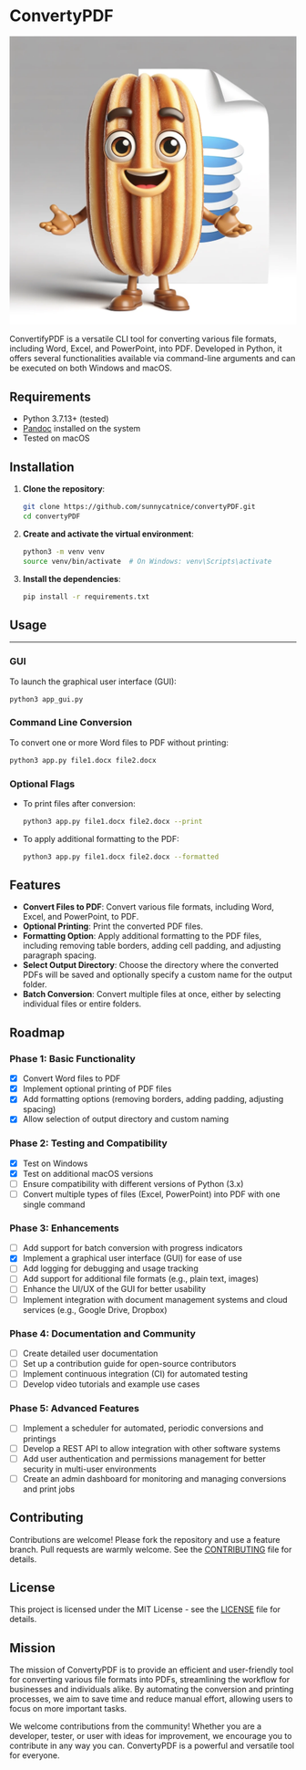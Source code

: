 # ConvertyPDF

![Churro Mascot](./assets/convertyPDF_churro_mascotte.png)

ConvertifyPDF is a versatile CLI tool for converting various file formats, including Word, Excel, and PowerPoint, into PDF. Developed in Python, it offers several functionalities available via command-line arguments and can be executed on both Windows and macOS.

## Requirements

- Python 3.7.13+ (tested)
- [Pandoc](https://pandoc.org/installing.html) installed on the system
- Tested on macOS

## Installation

1. **Clone the repository**:

   ```sh
   git clone https://github.com/sunnycatnice/convertyPDF.git
   cd convertyPDF
   ```

2. **Create and activate the virtual environment**:

   ```sh
   python3 -m venv venv
   source venv/bin/activate  # On Windows: venv\Scripts\activate
   ```

3. **Install the dependencies**:

   ```sh
   pip install -r requirements.txt
   ```

## Usage

---

### GUI

To launch the graphical user interface (GUI):

```sh
python3 app_gui.py
```

### Command Line Conversion

To convert one or more Word files to PDF without printing:

```sh
python3 app.py file1.docx file2.docx
```

### Optional Flags

- To print files after conversion:

  ```sh
  python3 app.py file1.docx file2.docx --print
  ```

- To apply additional formatting to the PDF:

  ```sh
  python3 app.py file1.docx file2.docx --formatted
  ```

## Features

- **Convert Files to PDF**: Convert various file formats, including Word, Excel, and PowerPoint, to PDF.
- **Optional Printing**: Print the converted PDF files.
- **Formatting Option**: Apply additional formatting to the PDF files, including removing table borders, adding cell padding, and adjusting paragraph spacing.
- **Select Output Directory**: Choose the directory where the converted PDFs will be saved and optionally specify a custom name for the output folder.
- **Batch Conversion**: Convert multiple files at once, either by selecting individual files or entire folders.

## Roadmap

### Phase 1: Basic Functionality

- [x] Convert Word files to PDF
- [x] Implement optional printing of PDF files
- [x] Add formatting options (removing borders, adding padding, adjusting spacing)
- [x] Allow selection of output directory and custom naming

### Phase 2: Testing and Compatibility

- [x] Test on Windows
- [x] Test on additional macOS versions
- [ ] Ensure compatibility with different versions of Python (3.x)
- [ ] Convert multiple types of files (Excel, PowerPoint) into PDF with one single command

### Phase 3: Enhancements

- [ ] Add support for batch conversion with progress indicators
- [x] Implement a graphical user interface (GUI) for ease of use
- [ ] Add logging for debugging and usage tracking
- [ ] Add support for additional file formats (e.g., plain text, images)
- [ ] Enhance the UI/UX of the GUI for better usability
- [ ] Implement integration with document management systems and cloud services (e.g., Google Drive, Dropbox)

### Phase 4: Documentation and Community

- [ ] Create detailed user documentation
- [ ] Set up a contribution guide for open-source contributors
- [ ] Implement continuous integration (CI) for automated testing
- [ ] Develop video tutorials and example use cases

### Phase 5: Advanced Features

- [ ] Implement a scheduler for automated, periodic conversions and printings
- [ ] Develop a REST API to allow integration with other software systems
- [ ] Add user authentication and permissions management for better security in multi-user environments
- [ ] Create an admin dashboard for monitoring and managing conversions and print jobs

## Contributing

Contributions are welcome! Please fork the repository and use a feature branch. Pull requests are warmly welcome. See the [CONTRIBUTING](CONTRIBUTING.md) file for details.

## License

This project is licensed under the MIT License - see the [LICENSE](LICENSE) file for details.

## Mission

The mission of ConvertyPDF is to provide an efficient and user-friendly tool for converting various file formats into PDFs, streamlining the workflow for businesses and individuals alike. By automating the conversion and printing processes, we aim to save time and reduce manual effort, allowing users to focus on more important tasks.

We welcome contributions from the community! Whether you are a developer, tester, or user with ideas for improvement, we encourage you to contribute in any way you can. ConvertyPDF is a powerful and versatile tool for everyone.
